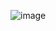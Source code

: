 ![image](https://github.com/LTEAdmin/pfBancoSolar/assets/157530292/b22ea934-343f-48cd-88be-897fdb101156)

